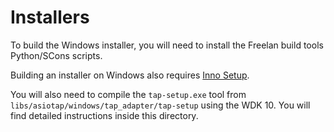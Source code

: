 # Installers

To build the Windows installer, you will need to install the Freelan build tools
Python/SCons scripts.

Building an installer on Windows also requires [Inno
Setup](http://www.jrsoftware.org/isinfo.php).

You will also need to compile the `tap-setup.exe` tool from
`libs/asiotap/windows/tap_adapter/tap-setup` using the WDK 10. You will find
detailed instructions inside this directory.
